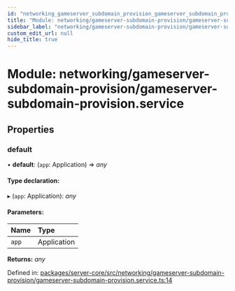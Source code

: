 ```yaml
---
id: "networking_gameserver_subdomain_provision_gameserver_subdomain_provision_service"
title: "Module: networking/gameserver-subdomain-provision/gameserver-subdomain-provision.service"
sidebar_label: "networking/gameserver-subdomain-provision/gameserver-subdomain-provision.service"
custom_edit_url: null
hide_title: true
---
```


# Module: networking/gameserver-subdomain-provision/gameserver-subdomain-provision.service

## Properties

### default

• **default**: (`app`: Application) => *any*

#### Type declaration:

▸ (`app`: Application): *any*

#### Parameters:

| Name | Type |
| :------ | :------ |
| `app` | Application |

**Returns:** *any*

Defined in: [packages/server-core/src/networking/gameserver-subdomain-provision/gameserver-subdomain-provision.service.ts:14](https://github.com/xr3ngine/xr3ngine/blob/7e8e151f1/packages/server-core/src/networking/gameserver-subdomain-provision/gameserver-subdomain-provision.service.ts#L14)
